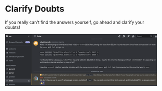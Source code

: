 # Clarify Doubts

If you really can't find the answers yourself, go ahead and clarify your doubts!

<img src="/assets/images/discord-qn.png" />